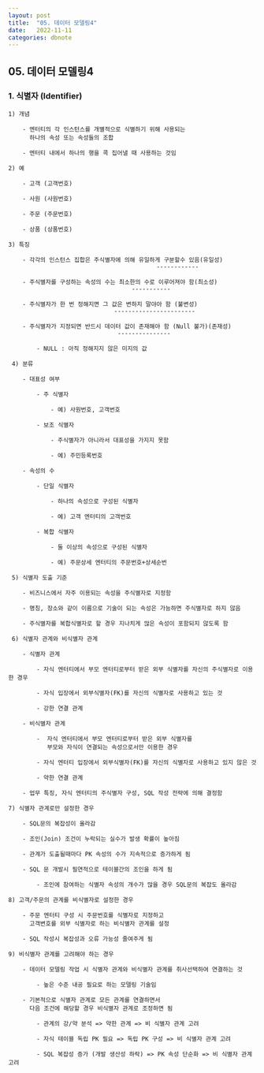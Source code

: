 ```yaml
---
layout: post
title:  "05. 데이터 모델링4"
date:   2022-11-11
categories: dbnote
---
```


## 05. 데이터 모델링4

### 1. 식별자 (Identifier)

    1) 개념 

        - 엔터티의 각 인스턴스를 개별적으로 식별하기 위해 사용되는 
          하나의 속성 또는 속성들의 조합

        - 엔터티 내에서 하나의 행을 콕 집어낼 때 사용하는 것임

    2) 예 

        - 고객 (고객번호)

        - 사원 (사원번호)

        - 주문 (주문번호)

        - 상품 (상품번호)

    3) 특징

        - 각각의 인스턴스 집합은 주식별자에 의해 유일하게 구분할수 있음(유일성)
                                              ------------

        - 주식별자를 구성하는 속성의 수는 최소한의 수로 이루어져야 함(최소성)  
                                       ----------- 

        - 주식별자가 한 번 정해지면 그 값은 변하지 말야아 함 (불변성)
                                  -----------------------

        - 주식별자가 지정되면 반드시 데이터 값이 존재해야 함 (Null 불가)(존재성)
                                   --------------- 

            - NULL : 아직 정해지지 않은 미지의 값     

     4) 분류 

        - 대표성 여부

            - 주 식별자 

                - 예) 사원번호, 고객번호

            - 보조 식별자             

                - 주식별자가 아니라서 대표성을 가지지 못함 

                - 예) 주민등록번호         

        - 속성의 수

            - 단일 식별자

                - 하나의 속성으로 구성된 식별자

                - 예) 고객 엔터티의 고객번호 

            - 복합 식별자 

                - 둘 이상의 속성으로 구성된 식별자 

                - 예) 주문상세 엔터티의 주문번호+상세순번 

     5) 식별자 도출 기준
        
        - 비즈니스에서 자주 이용되는 속성을 주식별자로 지정함 
        
        - 명칭, 장소와 같이 이름으로 기술이 되는 속성은 가능하면 주식별자로 하지 않음 
        
        - 주식별자를 복합식별자로 할 경우 지나치게 많은 속성이 포함되지 않도록 함

     6) 식별자 관계와 비식별자 관계 
       
        - 식별자 관계
       
            - 자식 엔터티에서 부모 엔터티로부터 받은 외부 식별자를 자신의 주식별자로 이용한 경우
       
            - 자식 입장에서 외부식별자(FK)를 자신의 식별자로 사용하고 있는 것
       
            - 강한 연결 관계
       
        - 비식별자 관계
       
            -  자식 엔터티에서 부모 엔터티로부터 받은 외부 식별자를 
               부모와 자식이 연결되는 속성으로서만 이용한 경우  
       
            - 자식 엔터티 입장에서 외부식별자(FK)를 자신의 식별자로 사용하고 있지 않은 것  

            - 약한 연결 관계               

        - 업무 특징, 자식 엔터티의 주식별자 구성, SQL 작성 전략에 의해 결정함

    7) 식별자 관계로만 설정한 경우 
    
        - SQL문의 복잡성이 올라감

        - 조인(Join) 조건이 누락되는 실수가 발생 확률이 높아짐 

        - 관계가 도출될때마다 PK 속성의 수가 지속적으로 증가하게 됨 

        - SQL 문 개발시 필연적으로 테이블간의 조인을 하게 됨

            - 조인에 참여하는 식별자 속성의 개수가 많을 경우 SQL문의 복잡도 올라감         

    8) 고객/주문의 관계를 비식별자로 설정한 경우 

        - 주문 엔터티 구성 시 주문번호를 식별자로 지정하고 
          고객변호를 외부 식별자로 하는 비식별자 관계를 설정 

        - SQL 작성시 복잡성과 오류 가능성 줄여주게 됨 

    9) 비식별자 관계를 고려해야 하는 경우 

        - 데이터 모델링 작업 시 식별자 관계와 비식별자 관계를 취사선택하여 연결하는 것

            - 높은 수준 내공 필요로 하는 모델링 기술임 

        - 기본적으로 식별자 관계로 모든 관계를 연결하면서
          다음 조건에 해당할 경우 비식별자 관계로 조정하면 됨 

            - 관계의 강/약 분석 => 약한 관계 => 비 식별자 관계 고려 

            - 자식 테이블 독립 PK 필요 => 독립 PK 구성 => 비 식별자 관계 고려 
            
            - SQL 복잡성 증가 (개발 생산성 하락) => PK 속성 단순화 => 비 식별자 관계 고려                       